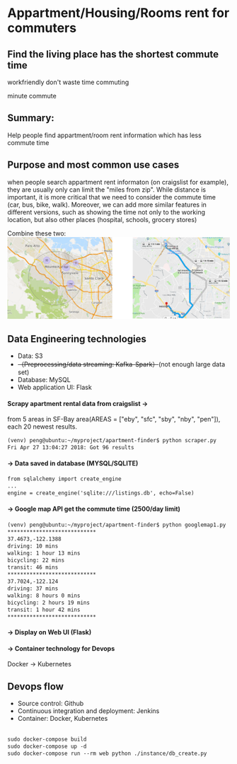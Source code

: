 # Appartment/Housing/Rooms rent for commuters
## Find the living place has the shortest commute time

workfriendly don't waste time commuting

minute commute



## Summary:
Help people find appartment/room rent information which has less commute time


## Purpose and most common use cases
when people search appartment rent informaton (on craigslist for example), they are usually only can limit the "miles from zip".
While distance is important, it is more critical that we need to consider the commute time (car, bus, bike, walk). Moreover, we can add more similar features in different versions, such as showing the time not only to the working location, but also other places (hospital, schools, grocery stores)


Combine these two:
![image](/img/1.png "image 1")



## Data Engineering technologies


* Data: S3
* ~~（Preprocessing/data streaming: Kafka-Spark）~~(not enough large data set)
* Database: MySQL
* Web application UI: Flask


#### Scrapy apartment rental data from craigslist ->
from 5 areas in SF-Bay area(AREAS = ["eby", "sfc", "sby", "nby", "pen"]), each 20 newest results.

```
(venv) peng@ubuntu:~/myproject/apartment-finder$ python scraper.py
Fri Apr 27 13:04:27 2018: Got 96 results
```

#### -> Data saved in database (MYSQL/SQLITE)
```
from sqlalchemy import create_engine
...
engine = create_engine('sqlite:///listings.db', echo=False)
```

#### -> Google map API get the commute time (2500/day limit)

```
(venv) peng@ubuntu:~/myproject/apartment-finder$ python googlemap1.py
****************************
37.4673,-122.1388
driving: 10 mins
walking: 1 hour 13 mins
bicycling: 22 mins
transit: 46 mins
****************************
37.7024,-122.124
driving: 37 mins
walking: 8 hours 0 mins
bicycling: 2 hours 19 mins
transit: 1 hour 42 mins
****************************
```
#### -> Display on Web UI (Flask)


#### -> Container technology for Devops
 Docker -> Kubernetes




## Devops flow

* Source control: Github
* Continuous integration and deployment: Jenkins
* Container: Docker, Kubernetes


##
```
sudo docker-compose build
sudo docker-compose up -d
sudo docker-compose run --rm web python ./instance/db_create.py
```








